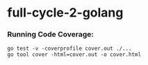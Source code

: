 # full-cycle-2-golang

### Running Code Coverage:
```
go test -v -coverprofile cover.out ./...
go tool cover -html=cover.out -o cover.html
```